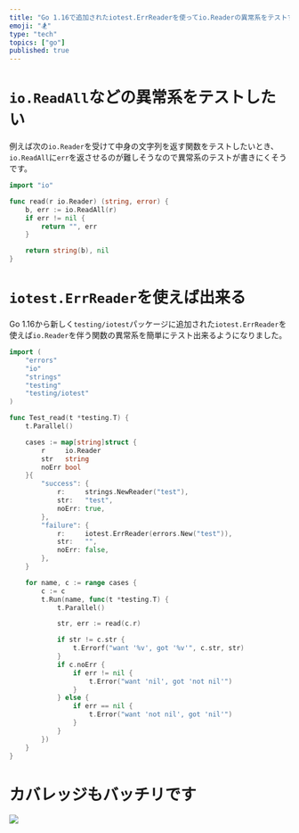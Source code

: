 ```yaml
---
title: "Go 1.16で追加されたiotest.ErrReaderを使ってio.Readerの異常系をテストする"
emoji: "🏂"
type: "tech"
topics: ["go"]
published: true
---
```


# `io.ReadAll`などの異常系をテストしたい

例えば次の`io.Reader`を受けて中身の文字列を返す関数をテストしたいとき、`io.ReadAll`に`err`を返させるのが難しそうなので異常系のテストが書きにくそうです。

```go
import "io"

func read(r io.Reader) (string, error) {
	b, err := io.ReadAll(r)
	if err != nil {
		return "", err
	}

	return string(b), nil
}
```

# `iotest.ErrReader`を使えば出来る

Go 1.16から新しく`testing/iotest`パッケージに追加された`iotest.ErrReader`を使えば`io.Reader`を伴う関数の異常系を簡単にテスト出来るようになりました。

```go
import (
	"errors"
	"io"
	"strings"
	"testing"
	"testing/iotest"
)

func Test_read(t *testing.T) {
	t.Parallel()

	cases := map[string]struct {
		r     io.Reader
		str   string
		noErr bool
	}{
		"success": {
			r:     strings.NewReader("test"),
			str:   "test",
			noErr: true,
		},
		"failure": {
			r:     iotest.ErrReader(errors.New("test")),
			str:   "",
			noErr: false,
		},
	}

	for name, c := range cases {
		c := c
		t.Run(name, func(t *testing.T) {
			t.Parallel()

			str, err := read(c.r)

			if str != c.str {
				t.Errorf("want '%v', got '%v'", c.str, str)
			}
			if c.noErr {
				if err != nil {
					t.Error("want 'nil', got 'not nil'")
				}
			} else {
				if err == nil {
					t.Error("want 'not nil', got 'nil'")
				}
			}
		})
	}
}
```

# カバレッジもバッチリです

![](https://storage.googleapis.com/zenn-user-upload/wibgnld27gu21p1tvx0klq0jjjuh)
